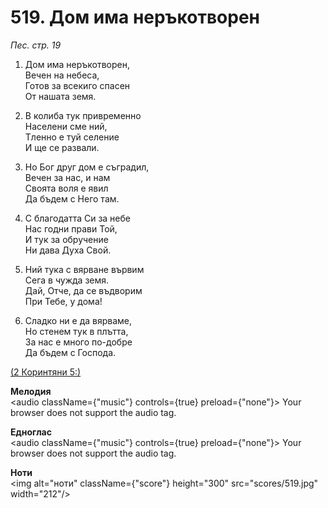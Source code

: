 # 519. Дом има неръкотворен  

*Пес. стр. 19*  

1. Дом има неръкотворен,  
Вечен на небеса,  
Готов за всекиго спасен  
От нашата земя.  

2. В колиба тук привременно  
Населени сме ний,  
Тленно е туй селение  
И ще се развали.  

3. Но Бог друг дом е съградил,  
Вечен за нас, и нам  
Своята воля е явил  
Да бъдем с Него там.  

4. С благодатта Си за небе  
Нас годни прави Той,  
И тук за обручение  
Ни дава Духа Свой.  

5. Ний тука с вярване вървим  
Сега в чужда земя.  
Дай, Отче, да се въдворим  
При Тебе, у дома!  

6. Сладко ни е да вярваме,  
Но стeнем тук в плътта,  
За нас е много по-добре  
Да бъдем с Господа.  

[(2 Коринтяни 5:)](http://biblia.bg/index.php?k=54&g=5&s=)  

__Мелодия__  
<audio className={"music"} controls={true} preload={"none"}><source src="mp3/519.mp3" type="audio/mpeg"/>
Your browser does not support the audio tag.
</audio>  

__Едноглас__  
<audio className={"music"} controls={true} preload={"none"}><source src="transp/519.mp3" type="audio/mpeg"/>
Your browser does not support the audio tag.
</audio>  

__Ноти__  
<img alt="ноти" className={"score"} height="300" src="scores/519.jpg" width="212"/>
